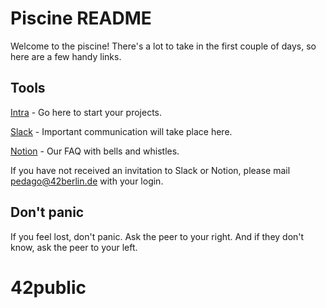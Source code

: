 # Piscine README

Welcome to the piscine! There's a lot to take in the first couple of days, so here are a few handy links.

## Tools

[Intra](https://intra.42.fr) - Go here to start your projects.

[Slack](https://berlinpiscinejune2022.slack.com) - Important communication will take place here.

[Notion](https://www.notion.so/42wolfsburgberlin/temp-The-42-Berlin-Metaverse-80f153d687204f6fa07bea9ade2b6fa8) - Our FAQ with bells and whistles.

If you have not received an invitation to Slack or Notion, please mail pedago@42berlin.de with your login.

## Don't panic

If you feel lost, don't panic. Ask the peer to your right. And if they don't know, ask the peer to your left.

# 42public
